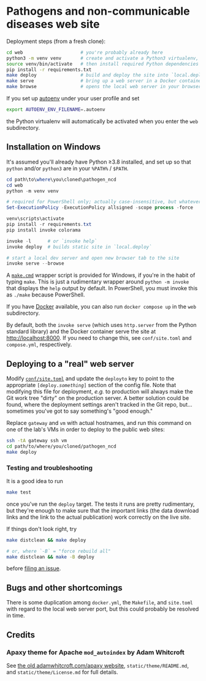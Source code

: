# Pathogens and non-communicable diseases web site

Deployment steps (from a fresh clone):

```bash
cd web                     # you're probably already here
python3 -m venv venv       # create and activate a Python3 virtualenv,
source venv/bin/activate   # then install required Python dependencies
pip install -r requirements.txt
make deploy                # build and deploy the site into `local.deploy`
make serve                 # bring up a web server in a Docker container
make browse                # opens the local web server in your browser
```

If you set up [autoenv][] under your user profile and set

```bash
export AUTOENV_ENV_FILENAME=.autoenv
```

the Python virtualenv will automatically be activated when you enter the `web`
subdirectory.

## Installation on Windows

It's assumed you'll already have Python ≥3.8 installed, and set up so that
`python` and/or `python3` are in your `%PATH%` / `$PATH`.

```powershell
cd path\to\where\you\cloned\pathogen_ncd
cd web
python -m venv venv

# required for PowerShell only; actually case-insensitive, but whatever
Set-ExecutionPolicy -ExecutionPolicy allsigned -scope process -force

venv\scripts\activate
pip install -r requirements.txt
pip install invoke colorama

invoke -l      # or `invoke help`
invoke deploy  # builds static site in `local.deploy`

# start a local dev server and open new browser tab to the site
invoke serve --browse
```

A [`make.cmd`](make.cmd) wrapper script is provided for Windows, if you're in
the habit of typing `make`. This is just a rudimentary wrapper around `python
-m invoke` that displays the `help` output by default. In PowerShell, you must
invoke this as `./make` because PowerShell.

If you have [Docker][] available, you can also run `docker compose up` in the
`web` subdirectory.

By default, both the `invoke serve` (which uses `http.server` from the Python
standard library) and the Docker container serve the site at
<http://localhost:8000>. If you need to change this, see `conf/site.toml` and
`compose.yml`, respectively.


## Deploying to a "real" web server

Modify [`conf/site.toml`](conf/site.toml) and update the `deployto` key to
point to the appropriate <code>[deploy.<em>something</em>]</code> section of
the config file. Note that modifying this file for deployment, _e.g._ to
production will always make the Git work tree "dirty" on the production server.
A better solution could be found, where the deployment settings aren't tracked
in the Git repo, but… sometimes you've got to say something's "good enough."

Replace `gateway` and `vm` with actual hostnames, and run this command on one
of the lab's VMs in order to deploy to the public web sites:


```bash
ssh -tA gateway ssh vm
cd path/to/where/you/cloned/pathogen_ncd
make deploy
```


### Testing and troubleshooting

It is a good idea to run

```bash
make test
```

once you've run the `deploy` target. The tests it runs are pretty rudimentary,
but they're enough to make sure that the important links (the data download
links and the link to the actual publication) work correctly on the live site.

If things don't look right, try

```bash
make distclean && make deploy

# or, where `-B` = "force rebuild all"
make distclean && make -B deploy
```

before [filing an issue][issuetracker].


## Bugs and other shortcomings

There is some duplication among `docker.yml`, the `Makefile`, and `site.toml`
with regard to the local web server port, but this could probably be resolved
in time.


## Credits

### Apaxy theme for Apache `mod_autoindex` by Adam Whitcroft

See [the old adamwhitcroft.com/apaxy website][waybackapaxy],
`static/theme/README.md`, and `static/theme/License.md` for full details.

[autoenv]: https://github.com/hyperupcall/autoenv
[docker]: https://docs.docker.com/desktop/setup/install/windows-install
[waybackapaxy]: https://web.archive.org/web/20170827153848/http://adamwhitcroft.com/apaxy
[issuetracker]: https://tfinternal.research.cchmc.org/gitlab/mike/pathogen_ncd/issues
